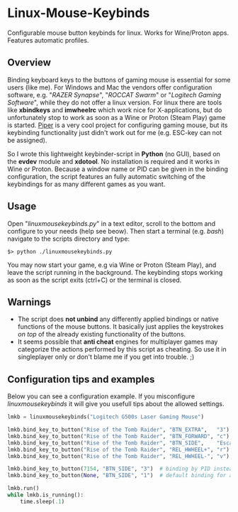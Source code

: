 # Linux-Mouse-Keybinds
Configurable mouse button keybinds for linux. Works for Wine/Proton apps. Features automatic profiles.

## Overview
Binding keyboard keys to the buttons of gaming mouse is essential for some users (like me).
For Windows and Mac the vendors offer configuration software, e.g. "*RAZER Synapse*", "*ROCCAT Swarm*" or "*Logitech Gaming Software*", while they do not offer a linux version.
For linux there are tools like **xbindkeys** and **imwheelrc** which work nice for X-applications, but do unfortunately stop to work as soon as a Wine or Proton (Steam Play) game is started.
[Piper](https://github.com/libratbag/piper) is a very cool project for configuring gaming mouse, but its keybinding functionality just didn't work out for me (e.g. ESC-key can not be assigned).

So I wrote this lightweight keybinder-script in **Python** (no GUI), based on the **evdev** module and **xdotool**.
No installation is required and it works in Wine or Proton.
Because a window name or PID can be given in the binding configuration, the script features an fully automatic switching of the keybindings for as many different games as you want.

## Usage
Open "*linuxmousekeybinds.py*" in a text editor, scroll to the bottom and configure to your needs (help see beow).
Then start a terminal (e.g. *bash*) navigate to the scripts directory and type:
```
$> python ./linuxmousekeybinds.py
```
You may now start your game, e.g via Wine or Proton (Steam Play), and leave the script running in the background.
The keybinding stops working as soon as the script exits (ctrl+C) or the terminal is closed.

## Warnings
- The script does **not unbind** any differently applied bindings or native functions of the mouse buttons. It basically just applies the keystrokes *on top* of the already existing functionality of the buttons.
- It seems possible that **anti cheat** engines for multiplayer games may categorize the actions performed by this script as cheating. So use it in singleplayer only or don't blame me if you get into trouble. ;)

## Configuration tips and examples
Below you can see a configuration example.
If you misconfigure *linuxmousekeybinds* it will give you usefull tips about the allowed settings.
```python
lmkb = linuxmousekeybinds("Logitech G500s Laser Gaming Mouse")

lmkb.bind_key_to_button("Rise of the Tomb Raider", "BTN_EXTRA",   "3")       # thumb button forward
lmkb.bind_key_to_button("Rise of the Tomb Raider", "BTN_FORWARD", "c")       # thumb button middle
lmkb.bind_key_to_button("Rise of the Tomb Raider", "BTN_SIDE",    "Escape")  # thumb button backward
lmkb.bind_key_to_button("Rise of the Tomb Raider", "REL_HWHEEL+", "r")       # wheel sideways left
lmkb.bind_key_to_button("Rise of the Tomb Raider", "REL_HWHEEL-", "v")       # wheel sideways right

lmkb.bind_key_to_button(7154, "BTN_SIDE", "3")  # binding by PID instead of window-name
lmkb.bind_key_to_button(None, "BTN_SIDE", "1")  # default binding for any other window

lmkb.run()
while lmkb.is_running():
    time.sleep(.1)
```
